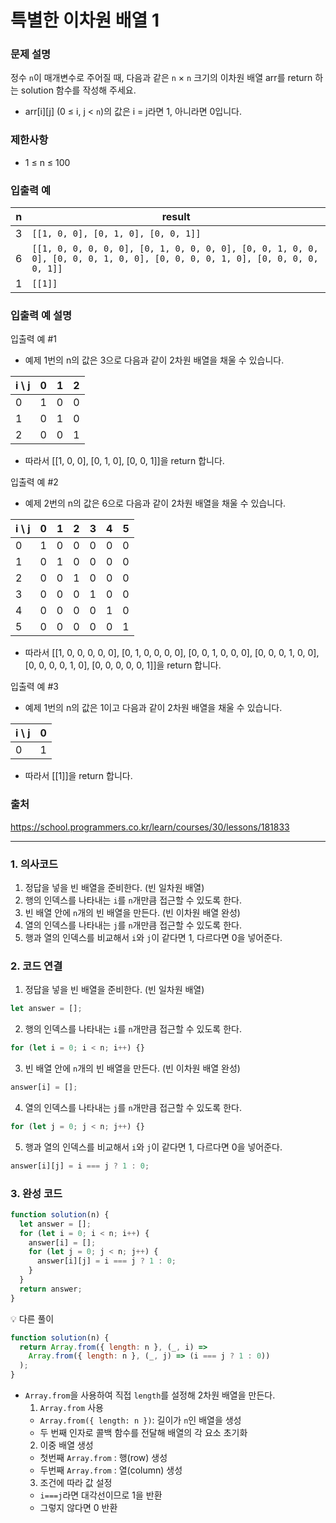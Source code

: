 # 특별한 이차원 배열 1

### 문제 설명

정수 `n`이 매개변수로 주어질 때, 다음과 같은 `n` × `n` 크기의 이차원 배열 arr를 return 하는 solution 함수를 작성해 주세요.

- arr[i][j] (0 ≤ i, j < `n`)의 값은 i = j라면 1, 아니라면 0입니다.

### 제한사항

- 1 ≤ n ≤ 100

### 입출력 예

| n   | result                                                                                                                     |
| --- | -------------------------------------------------------------------------------------------------------------------------- |
| 3   | `[[1, 0, 0], [0, 1, 0], [0, 0, 1]]`                                                                                        |
| 6   | `[[1, 0, 0, 0, 0, 0], [0, 1, 0, 0, 0, 0], [0, 0, 1, 0, 0, 0], [0, 0, 0, 1, 0, 0], [0, 0, 0, 0, 1, 0], [0, 0, 0, 0, 0, 1]]` |
| 1   | `[[1]]`                                                                                                                    |

### 입출력 예 설명

입출력 예 #1

- 예제 1번의 n의 값은 3으로 다음과 같이 2차원 배열을 채울 수 있습니다.

| i \ j | 0   | 1   | 2   |
| ----- | --- | --- | --- |
| 0     | 1   | 0   | 0   |
| 1     | 0   | 1   | 0   |
| 2     | 0   | 0   | 1   |

- 따라서 [[1, 0, 0], [0, 1, 0], [0, 0, 1]]을 return 합니다.

입출력 예 #2

- 예제 2번의 n의 값은 6으로 다음과 같이 2차원 배열을 채울 수 있습니다.

| i \ j | 0   | 1   | 2   | 3   | 4   | 5   |
| ----- | --- | --- | --- | --- | --- | --- |
| 0     | 1   | 0   | 0   | 0   | 0   | 0   |
| 1     | 0   | 1   | 0   | 0   | 0   | 0   |
| 2     | 0   | 0   | 1   | 0   | 0   | 0   |
| 3     | 0   | 0   | 0   | 1   | 0   | 0   |
| 4     | 0   | 0   | 0   | 0   | 1   | 0   |
| 5     | 0   | 0   | 0   | 0   | 0   | 1   |

- 따라서 [[1, 0, 0, 0, 0, 0], [0, 1, 0, 0, 0, 0], [0, 0, 1, 0, 0, 0], [0, 0, 0, 1, 0, 0], [0, 0, 0, 0, 1, 0], [0, 0, 0, 0, 0, 1]]을 return 합니다.

입출력 예 #3

- 예제 1번의 n의 값은 1이고 다음과 같이 2차원 배열을 채울 수 있습니다.

| i \ j | 0   |
| ----- | --- |
| 0     | 1   |

- 따라서 [[1]]을 return 합니다.

### 출처

https://school.programmers.co.kr/learn/courses/30/lessons/181833

---

### 1. 의사코드

1. 정답을 넣을 빈 배열을 준비한다. (빈 일차원 배열)
2. 행의 인덱스를 나타내는 `i`를 `n`개만큼 접근할 수 있도록 한다.
3. 빈 배열 안에 `n`개의 빈 배열을 만든다. (빈 이차원 배열 완성)
4. 열의 인덱스를 나타내는 `j`를 `n`개만큼 접근할 수 있도록 한다.
5. 행과 열의 인덱스를 비교해서 `i`와 `j`이 같다면 1, 다르다면 0을 넣어준다.

### 2. 코드 연결

1. 정답을 넣을 빈 배열을 준비한다. (빈 일차원 배열)

```javascript
let answer = [];
```

2. 행의 인덱스를 나타내는 `i`를 `n`개만큼 접근할 수 있도록 한다.

```javascript
for (let i = 0; i < n; i++) {}
```

3. 빈 배열 안에 `n`개의 빈 배열을 만든다. (빈 이차원 배열 완성)

```javascript
answer[i] = [];
```

4. 열의 인덱스를 나타내는 `j`를 `n`개만큼 접근할 수 있도록 한다.

```javascript
for (let j = 0; j < n; j++) {}
```

5. 행과 열의 인덱스를 비교해서 `i`와 `j`이 같다면 1, 다르다면 0을 넣어준다.

```javascript
answer[i][j] = i === j ? 1 : 0;
```

### 3. 완성 코드

```javascript
function solution(n) {
  let answer = [];
  for (let i = 0; i < n; i++) {
    answer[i] = [];
    for (let j = 0; j < n; j++) {
      answer[i][j] = i === j ? 1 : 0;
    }
  }
  return answer;
}
```

💡 다른 풀이

```javascript
function solution(n) {
  return Array.from({ length: n }, (_, i) =>
    Array.from({ length: n }, (_, j) => (i === j ? 1 : 0))
  );
}
```

- `Array.from`을 사용하여 직접 `length`를 설정해 2차원 배열을 만든다.
  1. `Array.from` 사용
  - `Array.from({ length: n })`: 길이가 `n`인 배열을 생성
  - 두 번째 인자로 콜백 함수를 전달해 배열의 각 요소 초기화
  2. 이중 배열 생성
  - 첫번째 `Array.from` : 행(row) 생성
  - 두번째 `Array.from` : 열(column) 생성
  3. 조건에 따라 값 설정
  - `i===j`라면 대각선이므로 1을 반환
  - 그렇지 않다면 0 반환
